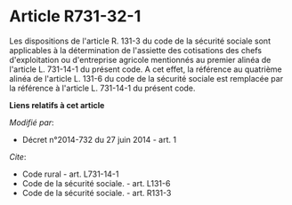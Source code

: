 # Article R731-32-1

Les dispositions de l'article R. 131-3 du code de la sécurité sociale sont applicables à la détermination de l'assiette des
cotisations des chefs d'exploitation ou d'entreprise agricole mentionnés au premier alinéa de l'article L. 731-14-1 du
présent code. A cet effet, la référence au quatrième alinéa de l'article L. 131-6 du code de la sécurité sociale est
remplacée par la référence à l'article L. 731-14-1 du présent code.

**Liens relatifs à cet article**

_Modifié par_:

  - Décret n°2014-732 du 27 juin 2014 - art. 1

_Cite_:

  - Code rural - art. L731-14-1
  - Code de la sécurité sociale. - art. L131-6
  - Code de la sécurité sociale. - art. R131-3
